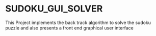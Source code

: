 # SUDOKU_GUI_SOLVER
This Project implements the back track algorithm to solve the sudoku puzzle and also presents a front end graphical user interface 
